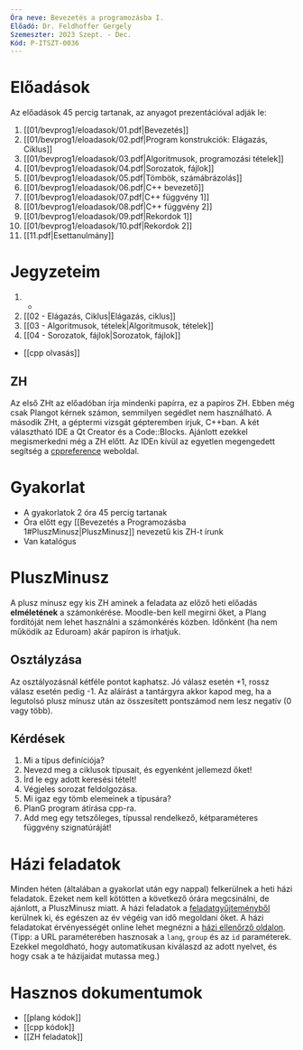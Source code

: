 ```yaml
---
Óra neve: Bevezetés a programozásba I.
Előadó: Dr. Feldhoffer Gergely
Szemeszter: 2023 Szept. - Dec.
Kód: P-ITSZT-0036
---
```

# Előadások
Az előadások 45 percig tartanak, az anyagot prezentációval adják le:
1. [[01/bevprog1/eloadasok/01.pdf|Bevezetés]]
2. [[01/bevprog1/eloadasok/02.pdf|Program konstrukciók: Elágazás, Ciklus]]
3. [[01/bevprog1/eloadasok/03.pdf|Algoritmusok, programozási tételek]]
4. [[01/bevprog1/eloadasok/04.pdf|Sorozatok, fájlok]]
5. [[01/bevprog1/eloadasok/05.pdf|Tömbök, számábrázolás]]
6. [[01/bevprog1/eloadasok/06.pdf|C++ bevezető]]
7. [[01/bevprog1/eloadasok/07.pdf|C++ függvény 1]]
8. [[01/bevprog1/eloadasok/08.pdf|C++ függvény 2]]
9. [[01/bevprog1/eloadasok/09.pdf|Rekordok 1]]
10. [[01/bevprog1/eloadasok/10.pdf|Rekordok 2]]
11. [[11.pdf|Esettanulmány]]
# Jegyzeteim
1. -
2. [[02 - Elágazás, Ciklus|Elágazás, ciklus]]
3. [[03 - Algoritmusok, tételek|Algoritmusok, tételek]]
4. [[04 - Sorozatok, fájlok|Sorozatok, fájlok]]
- [[cpp olvasás]]
## ZH
Az első ZHt az előadóban írja mindenki papírra, ez a papíros ZH. Ebben még csak Plangot kérnek számon, semmilyen segédlet nem használható.
A második ZHt, a géptermi vizsgát gépteremben írjuk, C++ban. A két választható IDE a Qt Creator és a Code::Blocks. Ajánlott ezekkel megismerkedni még a ZH előtt. Az IDEn kívül az egyetlen megengedett segítség a [cppreference](https://en.cppreference.com/w/) weboldal.
# Gyakorlat
- A gyakorlatok 2 óra 45 percig tartanak
- Óra előtt egy [[Bevezetés a Programozásba 1#PluszMinusz|PluszMinusz]] nevezetű kis ZH-t írunk
- Van katalógus
# PluszMinusz
A plusz mínusz egy kis ZH aminek a feladata az előző heti előadás __elméletének__ a számonkérése. Moodle-ben kell megírni őket, a Plang fordítóját nem lehet használni a számonkérés közben. Időnként (ha nem működik az Eduroam) akár papíron is írhatjuk.
## Osztályzása
Az osztályozásnál kétféle pontot kaphatsz. Jó válasz esetén +1, rossz válasz esetén pedig -1. Az aláírást a tantárgyra akkor kapod meg, ha a legutolsó plusz mínusz után az összesített pontszámod nem lesz negatív (0 vagy több).
## Kérdések
1. Mi a típus definíciója?
2. Nevezd meg a ciklusok típusait, és egyenként jellemezd őket!
3. Írd le egy adott keresési tételt!
4. Végjeles sorozat feldolgozása.
5. Mi igaz egy tömb elemeinek a típusára?
6. PlanG program átírása cpp-ra.
7. Add meg egy tetszőleges, típussal rendelkező, kétparaméteres függvény szignatúráját!
# Házi feladatok
Minden héten (általában a gyakorlat után egy nappal) felkerülnek a heti házi feladatok. Ezeket nem kell kötötten a következő órára megcsinálni, de ajánlott, a PluszMinusz miatt. A házi feladatok a [feladatgyűjteményből](https://users.itk.ppke.hu/~flugi/bevprog_1415/feladatok.html) kerülnek ki, és egészen az év végéig van idő megoldani őket.
A házi feladatokat érvényességét online lehet megnézni a [házi ellenőrző oldalon](https://users.itk.ppke.hu/~nemse/bevprog/). 
(Tipp: a URL paraméterében hasznosak a `lang`, `group` és az `id` paraméterek. Ezekkel megoldható, hogy automatikusan kiválaszd az adott nyelvet, és hogy csak a te házijaidat mutassa meg.)
# Hasznos dokumentumok
- [[plang kódok]]
- [[cpp kódok]]
- [[ZH feladatok]]